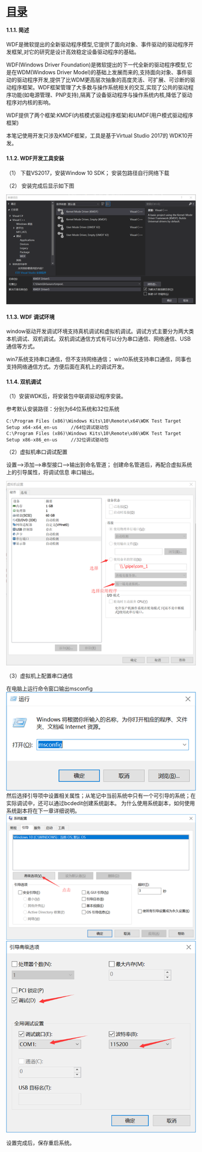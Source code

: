  
#  [目录](README.md) 

#### 1.1.1. 简述 
    
WDF是微软提出的全新驱动程序模型,它提供了面向对象、事件驱动的驱动程序开发框架,对它的研究是设计高效稳定设备驱动程序的基础。

WDF(Windows Driver Foundation)是微软提出的下一代全新的驱动程序模型,它是在WDM(Windows Driver Model)的基础上发展而来的,支持面向对象、事件驱动的驱动程序开发,提供了比WDM更高层次抽象的高度灵活、可扩展、可诊断的驱动程序框架。WDF框架管理了大多数与操作系统相关的交互,实现了公共的驱动程序功能(如电源管理、PNP支持),隔离了设备驱动程序与操作系统内核,降低了驱动程序对内核的影响。
    
WDF提供了两个框架:KMDF(内核模式驱动程序框架)和UMDF(用户模式驱动程序框架) 

本笔记使用开发只涉及KMDF框架，工具是基于Virtual Studio 2017的 WDK10开发。  

#### 1.1.2. WDF开发工具安装 

（1） 下载VS2017，安装Window 10 SDK； 安装包路径自行网络下载

（2） 安装完成后显示如下图

![](./img/1.png)


#### 1.1.3. WDF 调试环境 

window驱动开发调试环境支持真机调试和虚拟机调试。调试方式主要分为两大类本机调试、双机调试。双机调试通信方式有可以分为串口通信、网络通信、USB通信等方式。 

win7系统支持串口通信，但不支持网络通信； 
win10系统支持串口通信，同事也支持网络通信方式。方便后面在真机上的调试开发。 

#### 1.1.4. 双机调试 

（1）安装WDK后，将安装包中联调驱动程序安装。

 参考默认安装路径：分别为64位系统和32位系统
``` 
C:\Program Files (x86)\Windows Kits\10\Remote\x64\WDK Test Target Setup x64-x64_en-us     //64位调试驱动包
C:\Program Files (x86)\Windows Kits\10\Remote\x86\WDK Test Target Setup x86-x86_en-us     //32位调试驱动包
``` 

（2）虚拟机串口调试配置

设置-->添加-->串型接口-->输出到命名管道； 创建命名管道后，再配合虚拟系统上的引导属性，将调试信息
串口输出。 

![](./img/2.png)

（3）虚拟机上配置串口通信 

在电脑上运行命令窗口输出msconfig 
![](./img/3.png)
然后选择引导项中设置相关属性；从笔记中当前系统中只有一个可引导的系统；在实际调试中，还可以通过bcdedit创建系统副本。 为什么使用系统副本，如何使用系统副本将在下一章详细说明。 
![](./img/4.png)
![](./img/5.png)

设置完成后，保存重启系统。

